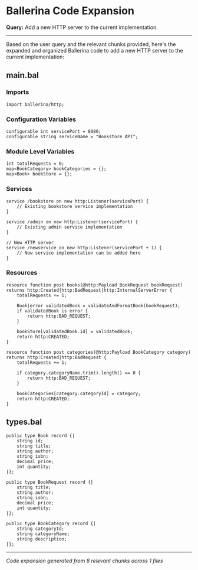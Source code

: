 # Ballerina Code Expansion

**Query:** Add a new HTTP server to the current implementation.

---

Based on the user query and the relevant chunks provided, here's the expanded and organized Ballerina code to add a new HTTP server to the current implementation:

## main.bal

### Imports
```ballerina
import ballerina/http;
```

### Configuration Variables
```ballerina
configurable int servicePort = 8080;
configurable string serviceName = "Bookstore API";
```

### Module Level Variables
```ballerina
int totalRequests = 0;
map<BookCategory> bookCategories = {};
map<Book> bookStore = {};
```

### Services
```ballerina
service /bookstore on new http:Listener(servicePort) {
    // Existing bookstore service implementation
}

service /admin on new http:Listener(servicePort) {
    // Existing admin service implementation
}

// New HTTP server
service /newservice on new http:Listener(servicePort + 1) {
    // New service implementation can be added here
}
```

### Resources
```ballerina
resource function post books(@http:Payload BookRequest bookRequest) returns http:Created|http:BadRequest|http:InternalServerError {
    totalRequests += 1;

    Book|error validatedBook = validateAndFormatBook(bookRequest);
    if validatedBook is error {
        return http:BAD_REQUEST;
    }

    bookStore[validatedBook.id] = validatedBook;
    return http:CREATED;
}

resource function post categories(@http:Payload BookCategory category) returns http:Created|http:BadRequest {
    totalRequests += 1;

    if category.categoryName.trim().length() == 0 {
        return http:BAD_REQUEST;
    }

    bookCategories[category.categoryId] = category;
    return http:CREATED;
}
```

## types.bal

```ballerina
public type Book record {|
    string id;
    string title;
    string author;
    string isbn;
    decimal price;
    int quantity;
|};

public type BookRequest record {|
    string title;
    string author;
    string isbn;
    decimal price;
    int quantity;
|};

public type BookCategory record {|
    string categoryId;
    string categoryName;
    string description;
|};
```

---

*Code expansion generated from 8 relevant chunks across 1 files*
